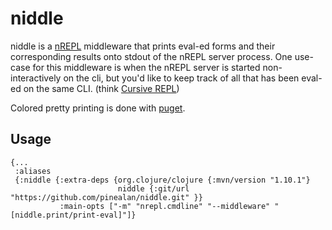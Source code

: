 # niddle

niddle is a [nREPL](https://github.com/nrepl/nrepl) middleware that prints
eval-ed forms and their corresponding results onto stdout of the nREPL server
process. One use-case for this middleware is when the nREPL server is started
non-interactively on the cli, but you'd like to keep track of all that has been
eval-ed on the same CLI. (think [Cursive
REPL](https://cursive-ide.com/userguide/repl.html))

Colored pretty printing is done with [puget](https://github.com/greglook/puget).

## Usage

```edn
{...
 :aliases
 {:niddle {:extra-deps {org.clojure/clojure {:mvn/version "1.10.1"}
                        niddle {:git/url "https://github.com/pinealan/niddle.git" }}
           :main-opts ["-m" "nrepl.cmdline" "--middleware" "[niddle.print/print-eval]"]}
```
